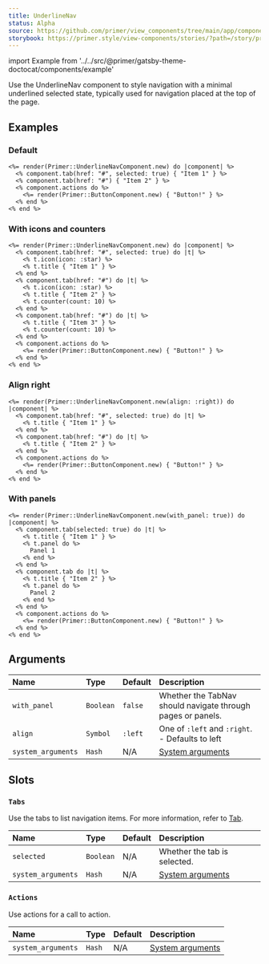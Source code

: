 ```yaml
---
title: UnderlineNav
status: Alpha
source: https://github.com/primer/view_components/tree/main/app/components/primer/underline_nav_component.rb
storybook: https://primer.style/view-components/stories/?path=/story/primer-underline-nav-component
---
```


import Example from '../../src/@primer/gatsby-theme-doctocat/components/example'

<!-- Warning: AUTO-GENERATED file, do not edit. Add code comments to your Ruby instead <3 -->

Use the UnderlineNav component to style navigation with a minimal
underlined selected state, typically used for navigation placed at the top
of the page.

## Examples

### Default

<Example src="  <nav role='tablist' class='UnderlineNav '>    <div class='UnderlineNav-body '>        <a href='#' role='tab' aria-current='page' class='UnderlineNav-item '>          Item 1</a>        <a href='#' role='tab' class='UnderlineNav-item '>          Item 2</a></div>      <div class='UnderlineNav-actions '>    <button type='button' class='btn '>Button!</button></div></nav>" />

```erb
<%= render(Primer::UnderlineNavComponent.new) do |component| %>
  <% component.tab(href: "#", selected: true) { "Item 1" } %>
  <% component.tab(href: "#") { "Item 2" } %>
  <% component.actions do %>
    <%= render(Primer::ButtonComponent.new) { "Button!" } %>
  <% end %>
<% end %>
```

### With icons and counters

<Example src="  <nav role='tablist' class='UnderlineNav '>    <div class='UnderlineNav-body '>        <a href='#' role='tab' aria-current='page' class='UnderlineNav-item '>  <svg class='octicon octicon-star UnderlineNav-octicon' height='16' viewBox='0 0 16 16' version='1.1' width='16' aria-hidden='true'><path fill-rule='evenodd' d='M8 .25a.75.75 0 01.673.418l1.882 3.815 4.21.612a.75.75 0 01.416 1.279l-3.046 2.97.719 4.192a.75.75 0 01-1.088.791L8 12.347l-3.766 1.98a.75.75 0 01-1.088-.79l.72-4.194L.818 6.374a.75.75 0 01.416-1.28l4.21-.611L7.327.668A.75.75 0 018 .25zm0 2.445L6.615 5.5a.75.75 0 01-.564.41l-3.097.45 2.24 2.184a.75.75 0 01.216.664l-.528 3.084 2.769-1.456a.75.75 0 01.698 0l2.77 1.456-.53-3.084a.75.75 0 01.216-.664l2.24-2.183-3.096-.45a.75.75 0 01-.564-.41L8 2.694v.001z'></path></svg>  <span>Item 1</span>  </a>        <a href='#' role='tab' class='UnderlineNav-item '>  <svg class='octicon octicon-star UnderlineNav-octicon' height='16' viewBox='0 0 16 16' version='1.1' width='16' aria-hidden='true'><path fill-rule='evenodd' d='M8 .25a.75.75 0 01.673.418l1.882 3.815 4.21.612a.75.75 0 01.416 1.279l-3.046 2.97.719 4.192a.75.75 0 01-1.088.791L8 12.347l-3.766 1.98a.75.75 0 01-1.088-.79l.72-4.194L.818 6.374a.75.75 0 01.416-1.28l4.21-.611L7.327.668A.75.75 0 018 .25zm0 2.445L6.615 5.5a.75.75 0 01-.564.41l-3.097.45 2.24 2.184a.75.75 0 01.216.664l-.528 3.084 2.769-1.456a.75.75 0 01.698 0l2.77 1.456-.53-3.084a.75.75 0 01.216-.664l2.24-2.183-3.096-.45a.75.75 0 01-.564-.41L8 2.694v.001z'></path></svg>  <span>Item 2</span>  <span title='10' class='Counter '>10</span></a>        <a href='#' role='tab' class='UnderlineNav-item '>    <span>Item 3</span>  <span title='10' class='Counter '>10</span></a></div>      <div class='UnderlineNav-actions '>    <button type='button' class='btn '>Button!</button></div></nav>" />

```erb
<%= render(Primer::UnderlineNavComponent.new) do |component| %>
  <% component.tab(href: "#", selected: true) do |t| %>
    <% t.icon(icon: :star) %>
    <% t.title { "Item 1" } %>
  <% end %>
  <% component.tab(href: "#") do |t| %>
    <% t.icon(icon: :star) %>
    <% t.title { "Item 2" } %>
    <% t.counter(count: 10) %>
  <% end %>
  <% component.tab(href: "#") do |t| %>
    <% t.title { "Item 3" } %>
    <% t.counter(count: 10) %>
  <% end %>
  <% component.actions do %>
    <%= render(Primer::ButtonComponent.new) { "Button!" } %>
  <% end %>
<% end %>
```

### Align right

<Example src="  <nav role='tablist' class='UnderlineNav UnderlineNav--right '>      <div class='UnderlineNav-actions '>    <button type='button' class='btn '>Button!</button></div>    <div class='UnderlineNav-body '>        <a href='#' role='tab' aria-current='page' class='UnderlineNav-item '>    <span>Item 1</span>  </a>        <a href='#' role='tab' class='UnderlineNav-item '>    <span>Item 2</span>  </a></div></nav>" />

```erb
<%= render(Primer::UnderlineNavComponent.new(align: :right)) do |component| %>
  <% component.tab(href: "#", selected: true) do |t| %>
    <% t.title { "Item 1" } %>
  <% end %>
  <% component.tab(href: "#") do |t| %>
    <% t.title { "Item 2" } %>
  <% end %>
  <% component.actions do %>
    <%= render(Primer::ButtonComponent.new) { "Button!" } %>
  <% end %>
<% end %>
```

### With panels

<Example src="<tab-container>  <nav role='tablist' class='UnderlineNav '>    <div class='UnderlineNav-body '>        <button role='tab' type='button' aria-selected='true' class='UnderlineNav-item '>    <span>Item 1</span>  </button>        <button role='tab' type='button' class='UnderlineNav-item '>    <span>Item 2</span>  </button></div>      <div class='UnderlineNav-actions '>    <button type='button' class='btn '>Button!</button></div></nav>      <div role='tabpanel'>      Panel 1</div>      <div role='tabpanel' hidden='hidden'>      Panel 2</div></tab-container>" />

```erb
<%= render(Primer::UnderlineNavComponent.new(with_panel: true)) do |component| %>
  <% component.tab(selected: true) do |t| %>
    <% t.title { "Item 1" } %>
    <% t.panel do %>
      Panel 1
    <% end %>
  <% end %>
  <% component.tab do |t| %>
    <% t.title { "Item 2" } %>
    <% t.panel do %>
      Panel 2
    <% end %>
  <% end %>
  <% component.actions do %>
    <%= render(Primer::ButtonComponent.new) { "Button!" } %>
  <% end %>
<% end %>
```

## Arguments

| Name | Type | Default | Description |
| :- | :- | :- | :- |
| `with_panel` | `Boolean` | `false` | Whether the TabNav should navigate through pages or panels. |
| `align` | `Symbol` | `:left` | One of `:left` and `:right`. - Defaults to left |
| `system_arguments` | `Hash` | N/A | [System arguments](/system-arguments) |

## Slots

### `Tabs`

Use the tabs to list navigation items. For more information, refer to [Tab](/components/tab).

| Name | Type | Default | Description |
| :- | :- | :- | :- |
| `selected` | `Boolean` | N/A | Whether the tab is selected. |
| `system_arguments` | `Hash` | N/A | [System arguments](/system-arguments) |

### `Actions`

Use actions for a call to action.

| Name | Type | Default | Description |
| :- | :- | :- | :- |
| `system_arguments` | `Hash` | N/A | [System arguments](/system-arguments) |
